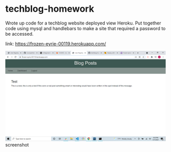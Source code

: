 # techblog-homework

Wrote up code for a techblog website deployed view Heroku.
Put together code using mysql and handlebars to make a site that required a password to be accessed.

link: https://frozen-eyrie-00119.herokuapp.com/

<img src = "./public/images/screenshot.png">screenshot</img>